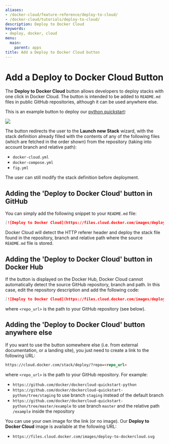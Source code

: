 ```yaml
---
aliases:
- /docker-cloud/feature-reference/deploy-to-cloud/
- /docker-cloud/tutorials/deploy-to-cloud/
description: Deploy to Docker Cloud
keywords:
- deploy, docker, cloud
menu:
  main:
    parent: apps
title: Add a Deploy to Docker Cloud button
---
```


# Add a Deploy to Docker Cloud Button

The **Deploy to Docker Cloud** button allows developers to deploy stacks with one click in Docker Cloud. The button is intended to be added to `README.md` files in public GitHub repositories, although it can be used anywhere else.

This is an example button to deploy our <a href="https://github.com/docker/dockercloud-quickstart-python" target="_blank">python quickstart</a>:

<a href="https://cloud.docker.com/stack/deploy/?repo=https://github.com/docker/dockercloud-quickstart-python" target="_blank"><img src="https://files.cloud.docker.com/images/deploy-to-dockercloud.svg"></a>

The button redirects the user to the **Launch new Stack** wizard, with the stack definition already filled with the contents of any of the following files (which are fetched in the order shown) from the repository (taking into account branch and relative path):

* `docker-cloud.yml`
* `docker-compose.yml`
* `fig.yml`

The user can still modify the stack definition before deployment.


## Adding the 'Deploy to Docker Cloud' button in GitHub

You can simply add the following snippet to your `README.md` file:

```md
[![Deploy to Docker Cloud](https://files.cloud.docker.com/images/deploy-to-dockercloud.svg)](https://cloud.docker.com/stack/deploy/)
```

Docker Cloud will detect the HTTP referer header and deploy the stack file found in the repository, branch and relative path where the source `README.md` file is stored.


## Adding the 'Deploy to Docker Cloud' button in Docker Hub

If the button is displayed on the Docker Hub, Docker Cloud cannot automatically detect the source GitHub repository, branch and path. In this case, edit the repository description and add the following code:

```md
[![Deploy to Docker Cloud](https://files.cloud.docker.com/images/deploy-to-dockercloud.svg)](https://cloud.docker.com/stack/deploy/?repo=<repo_url>)
```

where `<repo_url>` is the path to your GitHub repository (see below).


## Adding the 'Deploy to Docker Cloud' button anywhere else

If you want to use the button somewhere else (i.e. from external documentation, or a landing site), you just need to create a link to the following URL:

```html
https://cloud.docker.com/stack/deploy/?repo=<repo_url>
```

where `<repo_url>` is the path to your GitHub repository. For example:

* `https://github.com/docker/dockercloud-quickstart-python`
* `https://github.com/docker/dockercloud-quickstart-python/tree/staging` to use branch `staging` instead of the default branch
* `https://github.com/docker/dockercloud-quickstart-python/tree/master/example` to use branch `master` and the relative path `/example` inside the repository

You can use your own image for the link (or no image). Our **Deploy to Docker Cloud** image is available at the following URL:

* `https://files.cloud.docker.com/images/deploy-to-dockercloud.svg`
